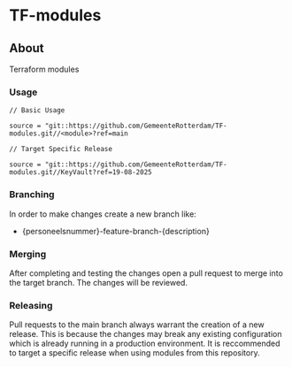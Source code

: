 # TF-modules

## About
Terraform modules

### Usage

```
// Basic Usage

source = "git::https://github.com/GemeenteRotterdam/TF-modules.git//<module>?ref=main

// Target Specific Release

source = "git::https://github.com/GemeenteRotterdam/TF-modules.git//KeyVault?ref=19-08-2025

```

### Branching

In order to make changes create a new branch like:

- {personeelsnummer}-feature-branch-{description}


### Merging

After completing and testing the changes open a pull request to merge into the target branch.
The changes will be reviewed.

### Releasing

Pull requests to the main branch always warrant the creation of a new release.
This is because the changes may break any existing configuration which is already running in a production environment. It is reccommended to target a specific release when using modules from this repository.